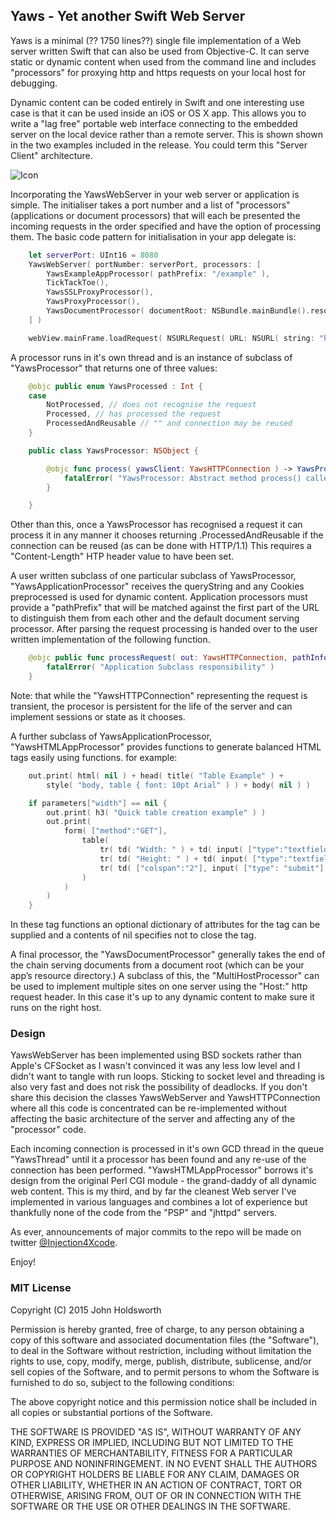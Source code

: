 ## Yaws - Yet another Swift Web Server

Yaws is a minimal (?? 1750 lines??) single file implementation of a Web server written
Swift that can also be used from Objective-C. It can serve static or dynamic content
when used from the command line and includes "processors" for proxying http and https
requests on your local host for debugging.

Dynamic content can be coded entirely in Swift and one interesting use case is that it
can be used inside an iOS or OS X app. This allows you to write a "lag free" portable web 
interface connecting to the embedded server on the local device rather than a remote server. 
This is shown shown in the two examples included in the release. You could term this 
"Server Client" architecture.

![Icon](http://injectionforxcode.johnholdsworth.com/yaws2.png)

Incorporating the YawsWebServer in your web server or application is simple. The initialiser
takes a port number and a list of "processors" (applications or document processors)
that will each be presented the incoming requests in the order specified and have the
option of processing them. The basic code pattern for initialisation in your app delegate is:

```Swift
    let serverPort: UInt16 = 8080
    YawsWebServer( portNumber: serverPort, processors: [
        YawsExampleAppProcessor( pathPrefix: "/example" ),
        TickTackToe(),
        YawsSSLProxyProcessor(),
        YawsProxyProcessor(),
        YawsDocumentProcessor( documentRoot: NSBundle.mainBundle().resourcePath! ),
    ] )

    webView.mainFrame.loadRequest( NSURLRequest( URL: NSURL( string: "http://localhost:\(serverPort)" )! ) )
```

A processor runs in it's own thread and is an instance of subclass of "YawsProcessor" that returns one of three values:

```Swift
    @objc public enum YawsProcessed : Int {
    case
        NotProcessed, // does not recognise the request
        Processed, // has processed the request
        ProcessedAndReusable // "" and connection may be reused
    }

    public class YawsProcessor: NSObject {

        @objc func process( yawsClient: YawsHTTPConnection ) -> YawsProcessed {
            fatalError( "YawsProcessor: Abstract method process() called" )
        }

    }
```

Other than this, once a YawsProcessor has recognised a request it can process it
in any manner it chooses returning .ProcessedAndReusable if the connection can be
reused (as can be done with HTTP/1.1) This requires a "Content-Length" HTP header
value to have been set.

A user written subclass of one particular subclass of YawsProcessor, "YawsApplicationProcessor"
receives the  queryString and any Cookies preprocessed is used for dynamic content.
Application processors must provide a "pathPrefix" that will be matched against the
first part of the URL to distinguish them from each other and the default document
serving processor. After parsing the request processing is handed over to the user
written implementation of the following function.

```Swift
    @objc public func processRequest( out: YawsHTTPConnection, pathInfo: String, parameters: [String:String], cookies: [String:String] ) {
        fatalError( "Application Subclass responsibility" )
    }
```

Note: that while the "YawsHTTPConnection" representing the request is transient,
the procesor is persistent for the life of the server and can implement sessions
or state as it chooses.

A further subclass of YawsApplicationProcessor, "YawsHTMLAppProcessor" provides
functions to generate balanced HTML tags easily using functions. for example:

```Swift
    out.print( html( nil ) + head( title( "Table Example" ) +
        style( "body, table { font: 10pt Arial" ) ) + body( nil ) )

    if parameters["width"] == nil {
        out.print( h3( "Quick table creation example" ) )
        out.print(
            form( ["method":"GET"],
                table(
                    tr( td( "Width: " ) + td( input( ["type":"textfield", "name":"width"] ) ) ) +
                    tr( td( "Height: " ) + td( input( ["type":"textfield", "name":"height"] ) ) ) +
                    tr( td( ["colspan":"2"], input( ["type": "submit"] )) )
                )
            )
        )
    }
```

In these tag functions an optional dictionary of attributes for the tag can be supplied 
and a contents of nil specifies not to close the tag.

A final processor, the "YawsDocumentProcessor" generally takes the end of the chain
serving documents from a document root (which can be your app’s resource directory.)
A subclass of this, the "MultiHostProcessor" can be used to implement multiple
sites on one server using the "Host:" http request header. In this case it's
up to any dynamic content to make sure it runs on the right host.

### Design

YawsWebServer has been implemented using BSD sockets rather than Apple's CFSocket as I wasn't convinced 
it was any less low level and I didn't want to tangle with run loops. Sticking to socket level and
threading is also very fast and does not risk the possibility of deadlocks. If you don't share this decision
the classes YawsWebServer and YawsHTTPConnection where all this code is concentrated can be re-implemented
without affecting the basic architecture of the server and affecting any of the "processor" code.

Each incoming connection is processed in it's own GCD thread in the queue "YawsThread" until it a 
processor has been found and any re-use of the connection has been performed. "YawsHTMLAppProcessor"
borrows it's design from the original Perl CGI module - the grand-daddy of all dynamic web content.
This is my third, and by far the cleanest Web server I've implemented in various languages and
combines a lot of experience but thankfully none of the code from the "PSP" and "jhttpd" servers.

As ever, announcements of major commits to the repo will be made on twitter 
[@Injection4Xcode](https://twitter.com/#!/@Injection4Xcode).

Enjoy!

### MIT License

Copyright (C) 2015 John Holdsworth

Permission is hereby granted, free of charge, to any person obtaining a copy of this software and associated 
documentation files (the "Software"), to deal in the Software without restriction, including without limitation 
the rights to use, copy, modify, merge, publish, distribute, sublicense, and/or sell copies of the Software, 
and to permit persons to whom the Software is furnished to do so, subject to the following conditions:

The above copyright notice and this permission notice shall be included in all copies or substantial 
portions of the Software.

THE SOFTWARE IS PROVIDED "AS IS", WITHOUT WARRANTY OF ANY KIND, EXPRESS OR IMPLIED, INCLUDING BUT NOT 
LIMITED TO THE WARRANTIES OF MERCHANTABILITY, FITNESS FOR A PARTICULAR PURPOSE AND NONINFRINGEMENT. 
IN NO EVENT SHALL THE AUTHORS OR COPYRIGHT HOLDERS BE LIABLE FOR ANY CLAIM, DAMAGES OR OTHER LIABILITY, 
WHETHER IN AN ACTION OF CONTRACT, TORT OR OTHERWISE, ARISING FROM, OUT OF OR IN CONNECTION WITH THE 
SOFTWARE OR THE USE OR OTHER DEALINGS IN THE SOFTWARE.

